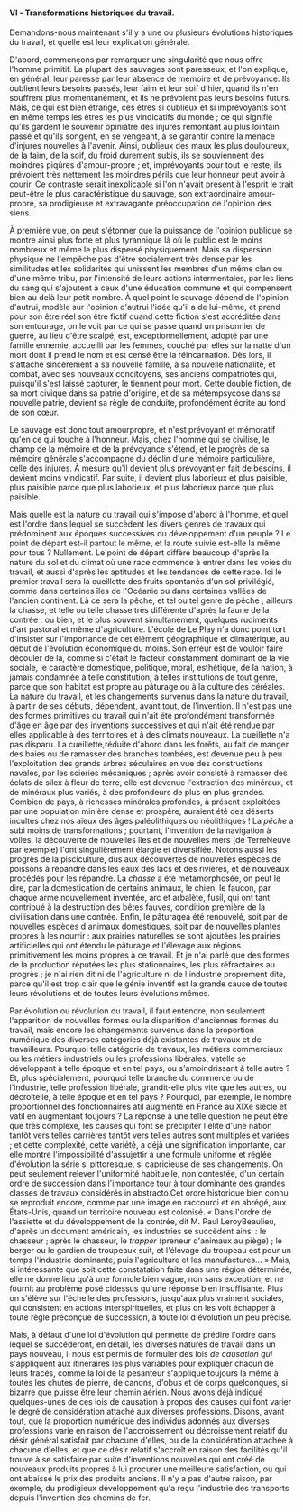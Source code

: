 #### VI - Transformations historiques du travail.

Demandons-nous maintenant s'il y a une ou plusieurs évolutions historiques du travail, et quelle est leur explication générale.

D'abord, commençons par remarquer une singularité que nous offre l'homme primitif. La plupart des sauvages sont paresseux, et l'on explique, en général, leur paresse par leur absence de mémoire et de prévoyance. Ils oublient leurs besoins passés, leur faim et leur soif d'hier, quand ils n'en souffrent plus momentanément, et ils ne prévoient pas leurs besoins futurs. Mais, ce qui est bien étrange, ces êtres si oublieux et si imprévoyants sont en même temps les êtres les plus vindicatifs du monde ; ce qui signifie qu'ils gardent le souvenir opiniâtre des injures remontant au plus lointain passé et qu'ils songent, en se vengeant, à se garantir contre la menace d'injures nouvelles à l'avenir. Ainsi, oublieux des maux les plus douloureux, de la faim, de la soif, du froid durement subis, ils se souviennent des moindres piqûres d'amour-propre ; et, imprévoyants pour tout le reste, ils prévoient très nettement les moindres périls que leur honneur peut avoir à courir. Ce contraste serait inexplicable si l'on n'avait présent à l'esprit le trait peut-être le plus caractéristique du sauvage, son extraordinaire amour-propre, sa prodigieuse et extravagante préoccupation de l'opinion des siens.

À première vue, on peut s'étonner que la puissance de l'opinion publique se montre ainsi plus forte et plus tyrannique là où le public est le moins nombreux et même le plus dispersé physiquement. Mais sa dispersion physique ne l'empêche pas d'être socialement très dense par les similitudes et les solidarités qui unissent les membres d'un même clan ou d'une même tribu, par l'intensité de leurs actions intermentales, par les liens du sang qui s'ajoutent à ceux d'une éducation commune et qui compensent bien au delà leur petit nombre. À quel point le sauvage dépend de l'opinion d'autrui, modèle sur l'opinion d'autrui l'idée qu'il a de lui-même, et prend pour son être réel son être fictif quand cette fiction s'est accréditée dans son entourage, on le voit par ce qui se passe quand un prisonnier de guerre, au lieu d'être scalpé, est, exceptionnellement, adopté par une famille ennemie, accueilli par les femmes, couché par elles sur la natte d'un mort dont il prend le nom et est censé être la réincarnation. Dès lors, il s'attache sincèrement à sa nouvelle famille, à sa nouvelle nationalité, et combat, avec ses nouveaux concitoyens, ses anciens compatriotes qui, puisqu'il s'est laissé capturer, le tiennent pour mort. Cette double fiction, de sa mort civique dans sa patrie d'origine, et de sa métempsycose dans sa nouvelle patrie, devient sa règle de conduite, profondément écrite au fond de son cœur.

Le sauvage est donc tout amourpropre, et n'est prévoyant et mémoratif qu'en ce qui touche à l'honneur. Mais, chez l'homme qui se civilise, le champ de la mémoire et de la prévoyance s'étend, et le progrès de sa mémoire générale s'accompagne du déclin d'une mémoire particulière, celle des injures. À mesure qu'il devient plus prévoyant en fait de besoins, il devient moins vindicatif. Par suite, il devient plus laborieux et plus paisible, plus paisible parce que plus laborieux, et plus laborieux parce que plus paisible.

Mais quelle est la nature du travail qui s'impose d'abord à l'homme, et quel est l'ordre dans lequel se succèdent les divers genres de travaux qui prédominent aux époques successives du développement d'un peuple ? Le point de départ est-il partout le même, et la route suivie est-elle la même pour tous ? Nullement. Le point de départ diffère beaucoup d'après la nature du sol et du climat où une race commence à entrer dans les voies du travail, et aussi d'après les aptitudes et les tendances de cette race. Ici le premier travail sera la cueillette des fruits spontanés d'un sol privilégié, comme dans certaines îles de l'Océanie ou dans certaines vallées de l'ancien continent. Là ce sera la pêche, et tel ou tel genre de pêche ; ailleurs la chasse, et telle ou telle chasse très différente d'après la faune de la contrée ; ou bien, et le plus souvent simultanément, quelques rudiments d'art pastoral et même d'agriculture. L'école de Le Play n'a donc point tort d'insister sur l'importance de cet élément géographique et climatérique, au début de l'évolution économique du moins. Son erreur est de vouloir faire découler de là, comme si c'était le facteur constamment dominant de la vie sociale, le caractère domestique, politique, moral, esthétique, de la nation, à jamais condamnée à telle constitution, à telles institutions de tout genre, parce que son habitat est propre au pâturage ou à la culture des céréales. La nature du travail, et les changements survenus dans la nature du travail, à partir de ses débuts, dépendent, avant tout, de l'invention. Il n'est pas une des formes primitives du travail qui n'ait été profondément transformée d'âge en âge par des inventions successives et qui n'ait été rendue par elles applicable à des territoires et à des climats nouveaux. La cueillette n'a pas disparu. La cueillette,réduite d'abord dans les forêts, au fait de manger des baies ou de ramasser des branches tombées, est devenue peu à peu l'exploitation des grands arbres séculaires en vue des constructions navales, par les scieries mécaniques ; après avoir consisté à ramasser des éclats de silex à fleur de terre, elle est devenue l'extraction des minéraux, et de minéraux plus variés, à des profondeurs de plus en plus grandes. Combien de pays, à richesses minérales profondes, à présent exploitées par une population minière dense et prospère, auraient été des déserts incultes chez nos aïeux des âges paléolithiques ou néolithiques ! La _pêche_ a subi moins de transformations ; pourtant, l'invention de la navigation à voiles, la découverte de nouvelles îles et de nouvelles mers (de TerreNeuve par exemple) l'ont singulièrement élargie et diversifiée. Notons aussi les progrès de la pisciculture, dus aux découvertes de nouvelles espèces de poissons à répandre dans les eaux des lacs et des rivières, et de nouveaux procédés pour les répandre. La _chasse_ a été métamorphosée, on peut le dire, par la domestication de certains animaux, le chien, le faucon, par chaque arme nouvellement inventée, arc et arbalète, fusil, qui ont tant contribué à la destruction des bêtes fauves, condition première de la civilisation dans une contrée. Enfin, le pâturagea été renouvelé, soit par de nouvelles espèces d'animaux domestiques, soit par de nouvelles plantes propres à les nourrir : aux prairies naturelles se sont ajoutées les prairies artificielles qui ont étendu le pâturage et l'élevage aux régions primitivement les moins propres à ce travail. Et je n'ai parlé que des formes de la production réputées les plus stationnaires, les plus réfractaires au progrès ; je n'ai rien dit ni de l'agriculture ni de l'industrie proprement dite, parce qu'il est trop clair que le génie inventif est la grande cause de toutes leurs révolutions et de toutes leurs évolutions mêmes.

Par évolution ou révolution du travail, il faut entendre, non seulement l'apparition de nouvelles formes ou la disparition d'anciennes formes du travail, mais encore les changements survenus dans la proportion numérique des diverses catégories déjà existantes de travaux et de travailleurs. Pourquoi telle catégorie de travaux, les métiers commerciaux ou les métiers industriels ou les professions libérales, vatelle se développant à telle époque et en tel pays, ou s'amoindrissant à telle autre ? Et, plus spécialement, pourquoi telle branche du commerce ou de l'industrie, telle profession libérale, grandit-elle plus vite que les autres, ou décroîtelle, à telle époque et en tel pays ? Pourquoi, par exemple, le nombre proportionnel des fonctionnaires atil augmenté en France au XIXe siècle et vatil en augmentant toujours ? La réponse à une telle question ne peut être que très complexe, les causes qui font se précipiter l'élite d'une nation tantôt vers telles carrières tantôt vers telles autres sont multiples et variées ; et cette complexité, cette variété, a déjà une signification importante, car elle montre l'impossibilité d'assujettir à une formule uniforme et réglée d'évolution la série si pittoresque, si capricieuse de ses changements. On peut seulement relever l'uniformité habituelle, non contestée, d'un certain ordre de succession dans l'importance tour à tour dominante des grandes classes de travaux considérés in abstracto.Cet ordre historique bien connu se reproduit encore, comme par une image en raccourci et en abrégé, aux États-Unis, quand un territoire nouveau est colonisé. « Dans l'ordre de l'assiette et du développement de la contrée, dit M. Paul LeroyBeaulieu, d'après un document américain, les industries se succèdent ainsi : le chasseur ; après le chasseur, le _trapper_ (preneur d'animaux au piège) ; le berger ou le gardien de troupeaux suit, et l'élevage du troupeau est pour un temps l'industrie dominante, puis l'agriculture et les manufactures… » Mais, si intéressante que soit cette constatation faite dans une région déterminée, elle ne donne lieu qu'à une formule bien vague, non sans exception, et ne fournit au problème posé cidessus qu'une réponse bien insuffisante. Plus on s'élève sur l'échelle des professions, jusqu'aux plus vraiment sociales, qui consistent en actions interspirituelles, et plus on les voit échapper à toute règle préconçue de succession, à toute loi d'évolution un peu précise.

Mais, à défaut d'une loi d'évolution qui permette de prédire l'ordre dans lequel se succéderont, en détail, les diverses natures de travail dans un pays nouveau, il nous est permis de formuler des lois _de causation qui_ s'appliquent aux itinéraires les plus variables pour expliquer chacun de leurs tracés, comme la loi de la pesanteur s'applique toujours la même à toutes les chutes de pierre, de canons, d'obus et de corps quelconques, si bizarre que puisse être leur chemin aérien. Nous avons déjà indiqué quelques-unes de ces lois de causation à propos des causes qui font varier le degré de considération attaché aux diverses professions. Disons, avant tout, que la proportion numérique des individus adonnés aux diverses professions varie en raison de l'accroissement ou décroissement relatif du désir général satisfait par chacune d'elles, ou de la considération attachée à chacune d'elles, et que ce désir relatif s'accroît en raison des facilités qu'il trouve à se satisfaire par suite d'inventions nouvelles qui ont créé de nouveaux produits propres à lui procurer une meilleure satisfaction, ou qui ont abaissé le prix des produits anciens. Il n'y a pas d'autre raison, par exemple, du prodigieux développement qu'a reçu l'industrie des transports depuis l'invention des chemins de fer.
